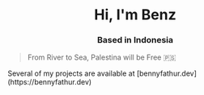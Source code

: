<h1 align="center">Hi, I'm Benz</h1>
<h3 align="center">Based in Indonesia</h3>
<blockquote> From River to Sea, Palestina will be Free 🇵🇸 </blockquote>
Several of my projects are available at [bennyfathur.dev](https://bennyfathur.dev)
